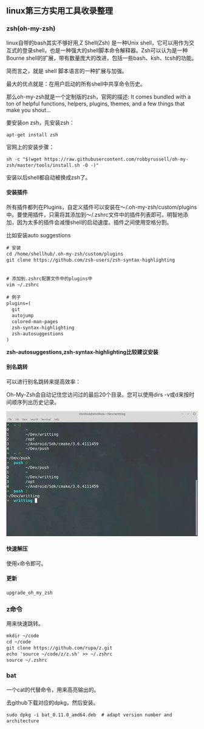 ## linux第三方实用工具收录整理

### zsh(oh-my-zsh)
linux自带的bash其实不够好用,Z Shell(Zsh) 是一种Unix shell，它可以用作为交互式的登录shell，也是一种强大的shell脚本命令解释器。Zsh可以认为是一种Bourne shell的扩展，带有数量庞大的改进，包括一些bash、ksh、tcsh的功能。

简而言之，就是 shell 脚本语言的一种扩展与加强。

最大的优点就是：在用户启动的所有shell中共享命令历史。

那么oh-my-zsh就是一个定制版的zsh，官网的描述: It comes bundled with a ton of helpful functions, helpers, plugins, themes, and a few things that make you shout...


要安装on zsh，先安装zsh：

```
apt-get install zsh
```

官网上的安装步骤：

```
sh -c "$(wget https://raw.githubusercontent.com/robbyrussell/oh-my-zsh/master/tools/install.sh -O -)"
```

安装以后shell都自动被换成zsh了。

#### 安装插件

所有插件都列在Plugins，自定义插件可以安装在〜/.oh-my-zsh/custom/plugins中。要使用插件，只需将其添加到〜/.zshrc文件中的插件列表即可。明智地添加，因为太多的插件会减慢shell的启动速度。插件之间使用空格分割。

比如安装auto suggestions

```
# 安装
cd /home/shellhub/.oh-my-zsh/custom/plugins
git clone https://github.com/zsh-users/zsh-syntax-highlighting


# 添加到.zshrc配置文件中的plugins中
vim ~/.zshrc

# 例子
plugins=(
  git
  autojump
  colored-man-pages
  zsh-syntax-highlighting
  zsh-autosuggestions
)
```

**zsh-autosuggestions,zsh-syntax-highlighting比较建议安装**

#### 别名跳转
可以进行别名跳转来提高效率：

Oh-My-Zsh会自动记住您访问过的最后20个目录。您可以使用dirs -v或d来按时间顺序列出历史记录。

![](image/tool0.png)

#### 快速解压

使用`x`命令即可。

#### 更新
`upgrade_oh_my_zsh`

### z命令
用来快速跳转。

```
mkdir ~/code
cd ~/code
git clone https://github.com/rupa/z.git
echo 'source ~/code/z/z.sh' >> ~/.zshrc
source ~/.zshrc
```

### bat
一个cat的代替命令，用来高亮输出的。

去github下载对应的dpkg，然后安装。

```
sudo dpkg -i bat_0.11.0_amd64.deb  # adapt version number and architecture
```